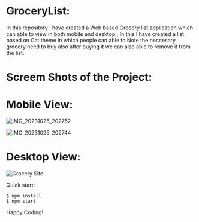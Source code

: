 # GroceryList:

In this repository I have created a Web based Grocery list application which can able to view in both mobile and desktop , In this I have created a list based on Cat theme in which people can able to Note the neccesary grocery need to buy also after buying it we can also able to remove it from the list.

# Screem Shots of the Project:

# Mobile View:
![IMG_20231025_202752](https://github.com/HarishKalliyan/Login-Authorization-with-Firebase/assets/90775945/ed650ffe-61ab-47d1-b4da-29aef0e024df)

![IMG_20231025_202744](https://github.com/HarishKalliyan/Login-Authorization-with-Firebase/assets/90775945/f93e1412-83a2-45d6-8d57-954718b9fae6)

# Desktop View:

![Grocery Site](https://github.com/HarishKalliyan/Login-Authorization-with-Firebase/assets/90775945/ec053ac0-1a6d-4e80-af81-dd0c79ed98f4)

Quick start:

```
$ npm install
$ npm start
````


Happy Coding!
